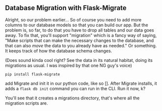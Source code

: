 
Database Migration with Flask-Migrate
-------------------------------------

Alright, so our problem earlier... So of course you need to add more columns to our database models so that you can build our app. But the problem is, so far, to do that you have to drop all tables and our data goes away. To fix that, you'll support "migration" which is a fancy way of saying, "Make scripts that can make the necessary changes to the database, and that can also _move_ the data to you already have as needed." Or something. It keeps track of how the database schema changes.

(Does sound kinda cool right? See the data in its natural habitat, doing its migrations as usual. I was inspired by that one NG guy's voice)

`pip install flask-migrate`

add Migrate and init it in our python code, like so []. After Migrate installs, it adds a `flask db init` command you can run in the CLI. Run it now, k?

You'll see that it creates a migrations directory, that's where all the migration scripts are.